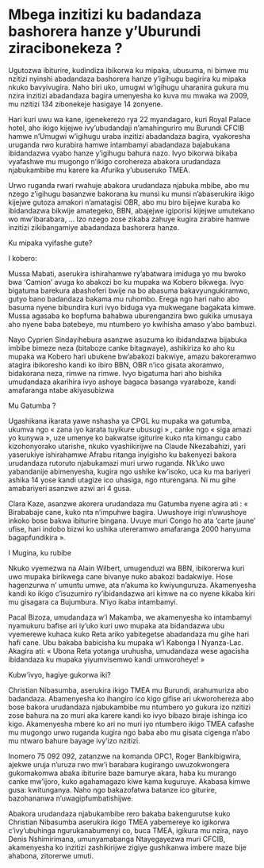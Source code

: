 # Mbega inzitizi ku badandaza bashorera hanze y’Uburundi ziracibonekeza ?

Ugutozwa ibiturire, kudindiza ibikorwa ku mipaka,  ubusuma, ni bimwe mu nzitizi nyinshi abadandaza bashorera hanze y’igihugu bagirira ku mipaka nkuko bavyivugira. Naho biri uko, umugwi w’igihugu uharanira gukura mu nzira inzitizi abadandaza bagira umenyesha ko kuva mu mwaka wa 2009, mu nzitizi 134 zibonekeje hasigaye 14 zonyene.

Hari kuri uwu wa kane, igenekerezo rya 22 myandagaro,  kuri Royal Palace hotel, aho ikigo kijejwe ivy’ubudandaji n’amahinguriro mu Burundi CFCIB hamwe n’Umugwi w’igihugu uraba inzitizi abadandaza bagira, vyakoresha uruganda rwo kurabira hamwe intambamyi abadandaza bajabukana ibidandazwa vyabo hanze y’igihugu bahura nazo. Ivyo bikorwa bikaba vyafashwe mu mugongo n’ikigo corohereza abakora urudandaza njabukambibe mu karere ka Afurika y’ubuseruko TMEA.

Urwo ruganda rwari rwahuje abakora urudandaza njabuka mbibe, abo mu nzego z’igihugu basanzwe bakorana ku munsi ku munsi n’abaserukira ikigo kijejwe gutoza amakori n’amatagisi OBR, abo mu biro bijejwe kuraba ko ibidandazwa bikwije amategeko, BBN, abajejwe igiporisi kijejwe umutekano wo mw’ibarabara, … Izo nzego zose zikaba zahuye kugira zirabire hamwe inzitizi zikibangamiye abadandaza bashorera hanze.

Ku mipaka vyifashe gute?

I kobero:

Mussa Mabati, aserukira ishirahamwe ry’abatwara imiduga yo mu bwoko bwa ‘Camion’ avuga ko abakozi bo ku mupaka wa Kobero bikwega. Ivyo bigatuma barekura abashoferi bwije na bo abasuma bakavyungukiramwo, gutyo bano badandaza bakama mu ruhombo. Erega ngo hari naho abo basuma nyene bibundira kuri ivyo biduga vya mukwegane  bagakata kimwe. Mussa agasaba ko bopfuma bahabwa uburenganzira bwo gukika umusaya aho nyene baba batebeye, mu ntumbero yo kwihisha amaso y’abo bambuzi.

Nayo Cyprien Sindayihebura  asanzwe asuzuma ko ibidandazwa bijabuka imbibe bimeze neza (bitaboze canke bitagwaye), ashikiriza ko aho ku mupaka wa Kobero hari ubukene bw’abakozi bakwiye, amazu bakoreramwo atagira ibikoresho kandi ko ibiro BBN, OBR n’ico gisata akoramwo, bidakorana neza, rimwe na rimwe. Ivyo bigatuma hari aho bishika umudandaza akarihira ivyo ashoye bagaca basanga vyaraboze, kandi amafaranga ntabe akiyasubizwa

Mu Gatumba ?

Ugashikana ikarata yawe nshasha ya CPGL ku mupaka wa gatumba, ukumva ngo « zana iyo karata tuyikure ubusugi » , canke ngo « siga amazi yo kunywa », uze umenye ko bakwatse igiturire kuko nta kimangu cabo kizohonyorako utarishe, nkuko vyashikirijwe na Claude Nkezabahizi, yari yaserukiye ishirahamwe Afrabu ritanga inyigisho ku bakenyezi bakora urudandaza rutoruto njabukamazi muri urwo ruganda. Nk’uko uwo yabandanije abimenyesha, kugira ngo ushike kw’isoko, uca ku ma bariyeri ashika 14 yose kandi utagize ico uhasiga, ngo nturengana. Ni mu gihe amabariyeri asanzwe azwi ari 4 gusa.

Clara Kaze, asanzwe akorera urudandaza mu Gatumba nyene agira ati : « Birababaje cane, kuko nta n’impuhwe bagira. Uwushoye irigi n’uwushoye inkoko bose bakwa ibiturire bingana. Uvuye muri Congo ho ata ‘carte jaune’ ufise, hari indobo bizwi ko ushika utereramwo amafaranga 2000 hanyuma bagapfundikira ».

I Mugina, ku rubibe

Nkuko vyemezwa na Alain Wilbert, umugenduzi wa BBN, ibikorerwa kuri uwo mupaka birikwega cane bivanye nuko abakozi badakwiye. Hose hagenzurwa n’ umuntu umwe, ata n’akuma ko kwiyunguruza. Akamenyesha kandi ko ikigo c’isuzumiro ry’ibidandazwa ari kimwe na co nyene kikaba kiri mu gisagara ca Bujumbura. N’iyo ikaba intambamyi.

Pacal Bizoza, umudandaza w’i Makamba, we akamenyesha ko intambamyi nyamukuru bafise ari iy’uko kuri uwo mupaka ata bidandazwa ubu vyemerewe kuhaca kuko Reta ariko yabitegetse abadandaza mu gihe hari hafi cane. Ubu bakaba babicisha ku mupaka w’i Kabonga I Nyanza-Lac. Akagira ati: « Ubona Reta yotanga uruhusha, umudandaza wese agacisha ibidandaza ku mupaka yiyumvisemwo kandi umworoheye! »

Kubw’ivyo, hagiye gukorwa iki?

Christian Nibasumba, aserukira ikigo TMEA mu Burundi, arahumuriza abo badandaza. Abamenyesha ko ihangiro ico kigo gifise ari ukworohereza abo bose bakora urudandaza njabukambibe mu ntumbero yo gukura izo nzitizi zose bahura na zo muri aka karere kandi ko ivyo bibazo biraje ishinga ico kigo. Akamenyesha mbere ko ari no muri iyo ntumbero ikigo TMEA cafashe mu mugongo urwo ruganda kugira ngo baba abo mu gisata cigenga n’abo mu ntwaro bahure bayage ivy’izo nzitizi.

Inomero 75 092 092, zatanzwe na komanda OPC1, Roger Bankibigwira, ajekwe uruja n’uruza rwo mw’i barabara kugirango uwuzokwongera gukomakomwa abaka ibiturire baze bamurye akara, haba ku murango canke mw’ijoro, kuko agahamagazo kiwe kama kuguruye. Akabasa kimwe gusa: kwitunganya. Naho ngo bakazofatwa batanze ico giturire, bazohananwa n’uwagipfumbatishijwe.

Abakora urudandaza njabukambibe rero bakaba bakengurutse kuko Christian Nibasumba aserukira ikigo TMEA yabemereye ko igikorwa c’ivy’ubuhinga ngurukanabumenyi co,  buca TMEA, igikura mu nzira, nayo Denis Nshimirimana, umunyamabanga Ntayegayezwa muri CFCIB, akamenyesha ko inzitizi zashikirijwe zigiye gushikanwa imbere maze bije ahabona, zitorerwe umuti.